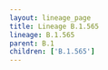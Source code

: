 ```yaml
---
layout: lineage_page
title: Lineage B.1.565
lineage: B.1.565
parent: B.1
children: ['B.1.565']
---
```

